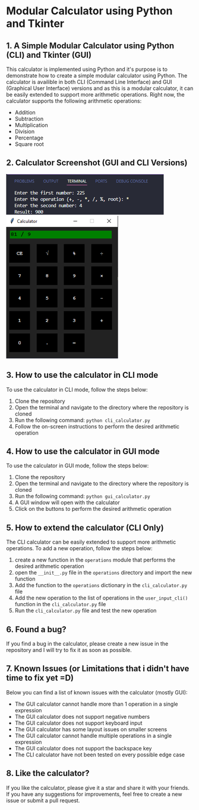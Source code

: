 # Modular Calculator using Python and Tkinter

## 1. A Simple Modular Calculator using Python (CLI) and Tkinter (GUI)

This calculator is implemented using Python and it's purpose is to demonstrate how to create a simple modular calculator using Python. The calculator is availible in both CLI (Command Line Interface) and GUI (Graphical User Interface) versions and as this is a modular calculator, it can be easily extended to support more arithmetic operations. Right now, the calculator supports the following arithmetic operations:

- Addition
- Subtraction
- Multiplication
- Division
- Percentage
- Square root

## 2. Calculator Screenshot (GUI and CLI Versions)

<img src='./images/CLI_Calculator.png' title='CLI Calculator Print'/>

<img src='./images/GUI_Calculator.png' title='GUI Calculator Print'/>

## 3. How to use the calculator in CLI mode

To use the calculator in CLI mode, follow the steps below:

1. Clone the repository
2. Open the terminal and navigate to the directory where the repository is cloned
3. Run the following command: ``` python cli_calculator.py ```
4. Follow the on-screen instructions to perform the desired arithmetic operation

## 4. How to use the calculator in GUI mode

To use the calculator in GUI mode, follow the steps below:

1. Clone the repository
2. Open the terminal and navigate to the directory where the repository is cloned
3. Run the following command: ``` python gui_calculator.py ```
4. A GUI window will open with the calculator
5. Click on the buttons to perform the desired arithmetic operation

## 5. How to extend the calculator (CLI Only)

The CLI calculator can be easily extended to support more arithmetic operations. To add a new operation, follow the steps below:

1. create a new function in the ```operations``` module that performs the desired arithmetic operation
2. open the ```__init__.py``` file in the ```operations``` directory and import the new function
3. Add the function to the ```operations``` dictionary in the ```cli_calculator.py``` file
4. Add the new operation to the list of operations in the ```user_input_cli()``` function in the ```cli_calculator.py``` file
5. Run the ```cli_calculator.py``` file and test the new operation

## 6. Found a bug?

If you find a bug in the calculator, please create a new issue in the repository and I will try to fix it as soon as possible.

## 7. Known Issues (or Limitations that i didn't have time to fix yet =D)

Below you can find a list of known issues with the calculator (mostly GUI):

- The GUI calculator cannot handle more than 1 operation in a single expression
- The GUI calculator does not support negative numbers
- The GUI calculator does not support keyboard input
- The GUI calculator has some layout issues on smaller screens
- The GUI calculator cannot handle multiple operations in a single expression
- The GUI calculator does not support the backspace key
- The CLI calculator have not been tested on every possible edge case

## 8. Like the calculator?

If you like the calculator, please give it a star and share it with your friends. If you have any suggestions for improvements, feel free to create a new issue or submit a pull request.
